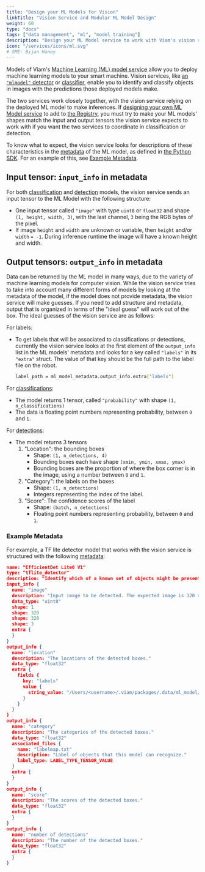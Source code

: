 ```yaml
---
title: "Design your ML Models for Vision"
linkTitle: "Vision Service and Modular ML Model Design"
weight: 60
type: "docs"
tags: ["data management", "ml", "model training"]
description: "Design your ML Model service to work with Viam's vision services."
icon: "/services/icons/ml.svg"
# SME: Bijan Haney
---
```


Models of Viam's [Machine Learning (ML) model service](/services/ml/) allow you to deploy machine learning models to your smart machine.
Vision services, like [an `"mlmodel"` detector](/services/vision/detection/#configure-an-mlmodel-detector) or [classifier](/services/vision/classification/#configure-an-mlmodel-classifier), enable you to identify and classify objects in images with the predictions those deployed models make.

The two services work closely together, with the vision service relying on the deployed ML model to make inferences.
If [designing your own ML Model service](/modular-resources/) to add to [the Registry](https://app.viam.com/registry), you must try to make your ML models' shapes match the input and output tensors the vision service expects to work with if you want the two services to coordinate in classification or detection.

To know what to expect, the vision service looks for descriptions of these characteristics in the [metadata](/services/mlmodel/#metadata) of the ML model, as defined in [the Python SDK](https://python.viam.dev/autoapi/viam/gen/service/mlmodel/v1/mlmodel_pb2/index.html#viam.gen.service.mlmodel.v1.mlmodel_pb2.Metadata).
For an example of this, see [Example Metadata](#example-metadata).

## Input tensor: `input_info` in metadata

For both [classification](/services/vision/classification/) and [detection](/services/vision/detection/) models, the vision service sends an input tensor to the ML Model with the following structure:

- One input tensor called `"image"` with type `uint8` or `float32` and shape `(1, height, width, 3)`, with the last channel, `3` being the RGB bytes of the pixel.
- If image `height` and `width` are unknown or variable, then `height` and/or `width` `= -1`. During inference runtime the image will have a known height and width.

## Output tensors: `output_info` in metadata

Data can be returned by the ML model in many ways, due to the variety of machine learning models for computer vision.
While the vision service tries to take into account many different forms of models by looking at the metadata of the model, if the model does not provide metadata, the vision service will make guesses.
If you need to add structure and metadata, output that is organized in terms of the "ideal guess" will work out of the box.
The ideal guesses of the vision service are as follows:

For labels:

- To get labels that will be associated to classifications or detections, currently the vision service looks at the first element of the `output_info` list in the ML models' metadata and looks for a key called `"labels"` in its `"extra"` struct. The value of that key should be the full path to the label file on the robot.

  ```sh {class="command-line" data-prompt="$"}
  label_path = ml_model_metadata.output_info.extra["labels"]
  ```

For [classifications](/services/vision/classification/):

- The model returns 1 tensor, called `"probability"` with shape `(1, n_classifications)`
- The data is floating point numbers representing probability, between `0` and `1`.

For [detections](/services/vision/detection/):

- The model returns 3 tensors
  1. "Location": the bounding boxes
     - Shape: `(1, n_detections, 4)`
     - Bounding boxes each have shape `(xmin, ymin, xmax, ymax)`
     - Bounding boxes are the proportion of where the box corner is in the image, using a number between `0` and `1`.
  2. "Category": the labels on the boxes
     - Shape: `(1, n_detections)`
     - Integers representing the index of the label.
  3. "Score": The confidence scores of the label
     - Shape: `(batch, n_detections)`
     - Floating point numbers representing probability, between `0` and `1`.

### Example Metadata

For example, a TF lite detector model that works with the vision service is structured with the following [metadata](/services/ml/#metadata):

```json {class="line-numbers linkable-line-numbers"}
name: "EfficientDet Lite0 V1"
type: "tflite_detector"
description: "Identify which of a known set of objects might be present and provide information about their positions within the given image or a video stream."
input_info {
  name: "image"
  description: "Input image to be detected. The expected image is 320 x 320, with three channels (red, blue, and green) per pixel. Each value in the tensor is a single byte between 0 and 255."
  data_type: "uint8"
  shape: 1
  shape: 320
  shape: 320
  shape: 3
  extra {
  }
}
output_info {
  name: "location"
  description: "The locations of the detected boxes."
  data_type: "float32"
  extra {
    fields {
      key: "labels"
      value {
        string_value: "/Users/<username>/.viam/packages/.data/ml_model/effdet0-1685040512967/effdetlabels.txt"
      }
    }
  }
}
output_info {
  name: "category"
  description: "The categories of the detected boxes."
  data_type: "float32"
  associated_files {
    name: "labelmap.txt"
    description: "Label of objects that this model can recognize."
    label_type: LABEL_TYPE_TENSOR_VALUE
  }
  extra {
  }
}
output_info {
  name: "score"
  description: "The scores of the detected boxes."
  data_type: "float32"
  extra {
  }
}
output_info {
  name: "number of detections"
  description: "The number of the detected boxes."
  data_type: "float32"
  extra {
  }
}
```
